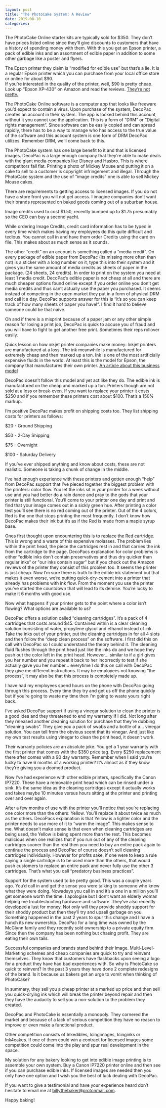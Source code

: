 ```yaml
---
layout: post
title: "The PhotoCake System: A Review"
date: 2019-08-10
categories:
---
```

The PhotoCake Online starter kits are typically sold for $350. They don’t have prices listed online since they’ll give discounts to customers that have a history of spending money with them. With this you get an Epson printer, a pack of edible inks and an assortment of edible paper in addition to some other garbage like a poster and flyers. 

The Epson printer they claim is “modified for edible use” but that’s a lie. It is a regular Epson printer which you can purchase from your local office store or online for about $90.  
If you’re interested in the quality of the printer, well, $90 is pretty cheap. Look up “Epson XP-430” on Amazon and read the reviews. [They’re not pretty.](https://www.amazon.com/Epson-Expression-Wireless-Printer-Replenishment/dp/B01BIGO5IW/) 

The PhotoCake Online software is a computer app that looks like freeware you’d expect to contain a virus. Upon purchase of the system, DecoPac creates an account in their system. The app is locked behind this account, without it you cannot use the application. This is a form of “DRM” or “Digital rights management”. Since software can be easily copied and can spread rapidly, there has to be a way to manage who has access to the true value of the software and this account system is one form of DRM DecoPac utilizes. Remember DRM, we’ll come back to this.

The PhotoCake system has one large benefit to it and that is licensed images. 
DecoPac is a large enough company that they’re able to make deals with the giant media companies like Disney and Hasbro. This is where competitors fall flat. 
Printing a photo of Mickey Mouse and putting it on a cake to sell to a customer is copyright infringement and illegal. Through the PhotoCake system and the use of “image credits” one is able to sell Mickey Mouse cakes. 

There are requirements to getting access to licensed images. If you do not have a store front you will not get access. I imagine companies don’t want their brands represented on baked goods coming out of a suburban house. 

Image credits used to cost $1.50, recently bumped up to $1.75 presumably so the CEO can buy a second yacht. 

While ordering Image Credits, credit card information has to be typed in every time which makes having my employees do this quite difficult and tedious. You cannot call in and have them order Credits using the card on file. This makes about as much sense as it sounds.

The other “credit” on an account is something called a “media credit”. On every package of edible paper from DecoPac (its missing more often than not) is a sticker with a long number on it, type this into their system and it gives you the same amount of media credits as sheets of paper in the package. (24 sheets, 24 credits). In order to print on the system you need at least 1 media credit. DecoPac’s edible paper is not cheap at all and there are much cheaper options found online except if you order online you don’t get media credits and thus can’t actually use the paper you purchased. It seems instead of competing in the open market they put in a form of physical DRM and call it a day. DecoPac supports answer for this is “it’s so you can keep track of how many sheets of paper you have!”. I find it hard to believe someone could be that naive. 

Oh and if there is a misprint because of a paper jam or any other simple reason for losing a print job, DecoPac is quick to accuse you of fraud and you will have to fight to get another free print. Sometimes their reps rollover easily.

Quick lesson on how inkjet printer companies make money:
Inkjet printers are manufactured at a loss. The ink meanwhile is manufactured for extremely cheap and then marked up a ton. Ink is one of the most artificially expensive fluids in the world. 
At least this is the model for Epson, the company that manufactures their own printer. 
[An article about this business model](https://www.businessinsider.com/why-printer-ink-so-expensive-2019-8)

DecoPac doesn’t follow this model and yet act like they do. The edible ink is manufactured on the cheap and marked up a ton. Printers though are not sold at a loss or break-even. If you want to replace your printer it costs $250 and if you remember these printers cost about $100. That’s a 150% markup. 

I’m positive DecoPac makes profit on shipping costs too. They list shipping costs for printers as follows:

$20 - Ground Shipping

$50 - 2-Day Shipping

$75 - Overnight

$100 - Saturday Delivery


If you’ve ever shipped anything and know about costs, these are not realistic. Someone is taking a chunk of change in the middle. 

I’ve had enough experience with these printers and gotten enough “help” from DecoPac support that I’ve pieced together the biggest problem with the printers: color flow. You let the inks sit in your printer for a week without use and you had better do a rain dance and pray to the gods that your printer is still functional. 
You’ll come to your printer one day and print and find that your image comes out in a sickly green hue. After printing a color test you’ll see there is no red coming out of the printer. Out of the 4 colors, Red is the one that stops printing the most frequently. I don’t know how DecoPac makes their ink but it’s as if the Red is made from a maple syrup base. 

Ones first thought upon encountering this is to replace the Red cartridge. This is wrong and a waste of this expensive molasses. The problem lies within the print head, the piece the cartridges rest in and that carries the ink from the cartridge to the page. DecoPacs explanation for color problems is either “edible inks don’t contain preservatives and thus dry quicker than regular inks” or "our inks contain sugar" but if you check out the Amazon reviews of the printer they consist of this problem too. It seems the printer is just cheap. Now I’m sure there is truth to the edible ink statement but that makes it even worse, we’re putting quick-dry-cement into a printer that already has problems with ink flow. From the moment you use the printer you’ve started the countdown that will lead to its demise. You’re lucky to make it 6 months with good use. 

Now what happens if your printer gets to the point where a color isn’t flowing? What options are available to us? 

DecoPac offers a solution called “cleaning cartridges”. It’s a pack of 4 cartridges that costs around $45. Contained within is a clear cleaning solution consisting of water, propylene glycol and ethanol instead of ink. Take the inks out of your printer, put the cleaning cartridges in for all 4 slots and then follow the “deep clean process” on the software. I first did this on call with DecoPac so I could understand the theory behind it. The cleaning fluid flushes through the print head just like the inks do and we hope they push out the color left in the print head. However… similar to if a girl gives you her number and you repeat it back to her incorrectly to test if she actually gave you her number… everytime I do this on call with DecoPac they give me different instructions. It may be employees not knowing “the process”, it may also be that this process is completely made up. 

I have had my employees spend hours on the phone with DecoPac going 
through this process. Every time they try and get us off the phone quickly but if you’re going to waste my time then I’m going to waste yours right back. 

I’ve asked DecoPac support if using a vinegar solution to clean the printer is a good idea and they threatened to end my warranty if I did. 
Not long after they released another cleaning solution for purchase that they’re dubbing “cleaning swabs”. They give you a pack of swabs and a bottle of a… vinegar solution. You can tell from the obvious scent that its vinegar. And just like my own test results using vinegar to clean the print head, it doesn’t work. 

Their warranty policies are an absolute joke. You get a 1 year warranty with the first printer that comes with the $350 price tag. Every $250 replacement there after comes with a 90 day warranty. Remember when I said you’re lucky to have 6 months of a working printer? It’s almost as if they know they’re giving you a doomed product. 

Now I’ve had experience with other edible printers, specifically the Canon IP7220. These have a removable print head which can be rinsed under a sink. It’s the same idea as the cleaning cartridges except it actually works and takes maybe 10 minutes versus hours sitting at the printer and printing over and over again. 

After a few months of use with the printer you’ll notice that you’re replacing one color more than the others: Yellow. You’ll replace it about twice as much as the others. DecoPacs explanation is that Yellow is a lighter color and the printer needs to use more of it to “warm the image”. This makes sense to me. 
What doesn’t make sense is that even when cleaning cartridges are being used, the Yellow is being spent more than the rest. This becomes malicious when one realizes that if you run out of any of the cleaning cartridges sooner than the rest then you need to buy an entire pack again to continue the process and DecoPac of course doesn’t sell cleaning cartridges individually. 
However for profits sake, if one were to keep a rule saying a single cartridge is to be used more than the others, that would push customers to replace an entire pack and never fully use the other 3 cartridges. That’s what you call “predatory business practices”.

Support for the system used to be pretty good. This was a couple years ago. You’d call in and get the sense you were talking to someone who knew what they were doing. Nowadays you call in and it’s a one in a million you’ll get someone worth the time. I apologise but I don’t want an elderly woman helping me troubleshooting hardware and software. 
They’ve also recently developed a lust for money. Not only will they provide shoddy support for their shoddy product but then they’ll try and upsell garbage on you. Something happened in the past 2 years to spur this change and I have a hunch its new ownership. 
DecoPac for a long time was owned by the McGlynn family and they recently sold ownership to a private equity firm. Since then the company has been nothing but chasing profit. They are eating their own tails. 

Successful companies and brands stand behind their image. Multi-Level-Marketing schemes and cheap companies are quick to try and reinvent themselves. They know that customers have flashbacks upon seeing a logo for a product they have had bad experiences with. So why is PhotoCake so quick to reinvent? In the past 3 years they have done 2 complete redesigns of the brand. Is it because us bakers get an urge to vomit when thinking of PhotoCake?

In summary, they sell you a cheap printer at a marked up price and then sell you quick-drying ink which will break the printer beyond repair and then they have the audacity to sell you a non-solution to the problem they created. 

DecoPac and PhotoCake is essentially a monopoly. They cornered the market and because of a lack of serious competition they have no reason to improve or even make a functional product. 

Other competition consists of Inkedibles, Icingimages, Icinginks or Ink4cakes. If one of them could win a contract for licensed images some competition could come into the play and spur real development in the space. 

My solution for any bakery looking to get into edible image printing is to assemble your own system. Buy a Canon IP7220 printer online and then see if you can purchase edible inks. If licensed images are needed then you only have one option and I wish you the best of luck dealing with DecoPac. 

If you want to give a testimonial and have your experience heard don’t hesitate to email me at billythebaker@protonmail.com.

Happy baking!
